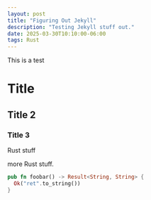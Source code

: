 ```yaml
---
layout: post
title: "Figuring Out Jekyll"
description: "Testing Jekyll stuff out."
date: 2025-03-30T10:10:00-06:00
tags: Rust
---
```


This is a test

# Title

## Title 2

### Title 3

Rust stuff

more Rust stuff.

```rust
pub fn foobar() -> Result<String, String> {
  Ok("ret".to_string())
}
```
